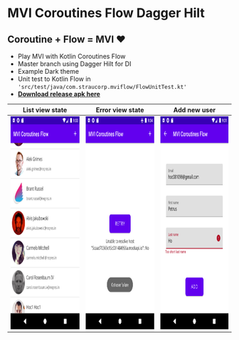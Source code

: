 # MVI Coroutines Flow Dagger Hilt

## Coroutine + Flow = MVI :heart:
*   Play MVI with Kotlin Coroutines Flow
*   Master branch using Dagger Hilt for DI
*   Example Dark theme
*   Unit test to Kotlin Flow in `'src/test/java/com.straucorp.mviflow/FlowUnitTest.kt'`
*   **[Download release apk here](https://github.com/astraube/MVI-Coroutines-Flow-Dagger-Hilt/raw/master/app/release/app-release.apk)**

| List view state | Error view state | Add new user |
| --------------- | ---------------- | ------------ |
| <img src="Screen_01.png" height="480" /> | <img src="Screen_02.png" height="480"> | <img src="Screen_03.png" height="480"> |

